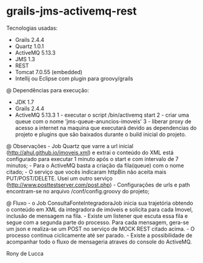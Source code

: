 # grails-jms-activemq-rest


Tecnologias usadas:
 - Grails 2.4.4
 - Quartz 1.0.1
 - ActiveMQ 5.13.3
 - JMS 1.3
 - REST
 - Tomcat 7.0.55 (embedded)
 - Intellij ou Eclipse com plugin para groovy/grails
 
 
 @ Dependências para execução:
   - JDK 1.7
   - Grails 2.4.4
   - ActiveMQ 5.13.3
        1 - executar o script /bin/activemq start
        2 - criar uma queue com o nome 'jms-queue-anuncios-imoveis'
        3 - liberar proxy de acesso a internet na maquina que executará devido as dependencias do projeto e plugins que são baixados durante o build inicial do projeto.
        
   
  @ Observações
    - Job Quartz que varre a url inicial (http://ahul.github.io/imoveis.xml) e extrai o conteúdo do XML está configurado para executar 1 minuto após o 
    start e com intervalo de 7 minutos;
    - Para o ActiveMQ basta a criação da fila(queue) com o nome citado;
    - O serviço que vocês indicaram httpBin não aceita mais PUT/POST/DELETE. Usei um outro serviço (http://www.posttestserver.com/post.php)
    - Configurações de urls e path encontram-se no arquivo /conf/config.groovy do projeto;
    
  @ Fluxo 
    - o Job ConsultaFonteIntegradoraJob inicia sua trajetória obtendo o conteúdo em XML da integradora de imóveis e solicita para cada Imovel,
    inclusão de mensagem na fila.
    - Existe um listener que escuta essa fila e segue com a segunda parte do processo. Para cada mensagem, gera-se um json e realiza-se um POST 
    no serviço de MOCK REST citado acima.
    - O processo continua ciclicamente até ser parado. 
    - Existe a possibilidade de acompanhar todo o fluxo de mensageria atraves do console do ActiveMQ.
    

  
  Rony de Lucca
        

